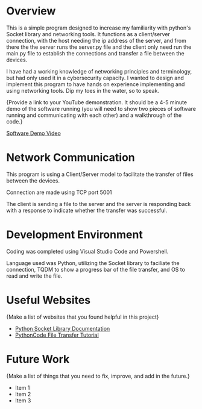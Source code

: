 # Overview

This is a simple program designed to increase my familiarity with python's Socket library and networking tools. It functions as a client/server connection, with the host needing the ip address of the server, and from there the
the server runs the server.py file and the client only need run the main.py file to establish the connections and transfer a file between the devices. 

I have had a working knowledge of networking principles and terminology, but had only used it in a cybersecurity capacity. I wanted to design and implement this program to
have hands on experience implementing and using networking tools. Dip my toes in the water, so to speak.

{Provide a link to your YouTube demonstration.  It should be a 4-5 minute demo of the software running (you will need to show two pieces of software running and communicating with each other) and a walkthrough of the code.}

[Software Demo Video](http://youtube.link.goes.here)

# Network Communication

This program is using a Client/Server model to facilitate the transfer of files between the devices.

Connection are made using TCP port 5001

The client is sending a file to the server and the server is responding back with a response to indicate whether the transfer was successful.

# Development Environment

Coding was completed using Visual Studio Code and Powershell.

Language used was Python, utilizing the Socket library to faciliate the connection, TQDM to show a progress bar of the file transfer, and OS to read and write the file.

# Useful Websites

{Make a list of websites that you found helpful in this project}
* [Python Socket Library Documentation](https://docs.python.org/3/library/socket.html)
* [PythonCode File Transfer Tutorial](https://www.thepythoncode.com/article/send-receive-files-using-sockets-python)

# Future Work

{Make a list of things that you need to fix, improve, and add in the future.}
* Item 1
* Item 2
* Item 3